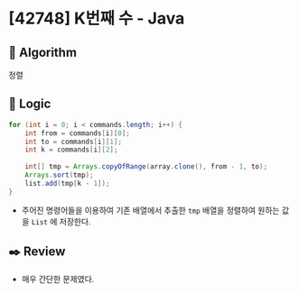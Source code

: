 # [42748] K번째 수 - Java

## :pushpin: **Algorithm**

정렬

## :round_pushpin: **Logic**

```java
for (int i = 0; i < commands.length; i++) {
    int from = commands[i][0];
    int to = commands[i][1];
    int k = commands[i][2];
    
    int[] tmp = Arrays.copyOfRange(array.clone(), from - 1, to);
    Arrays.sort(tmp);
    list.add(tmp[k - 1]);
}
```

- 주어진 명령어들을 이용하여 기존 배열에서 추출한 `tmp` 배열을 정렬하여 원하는 값을 `List` 에 저장한다. 

## :black_nib: **Review**

- 매우 간단한 문제였다.
